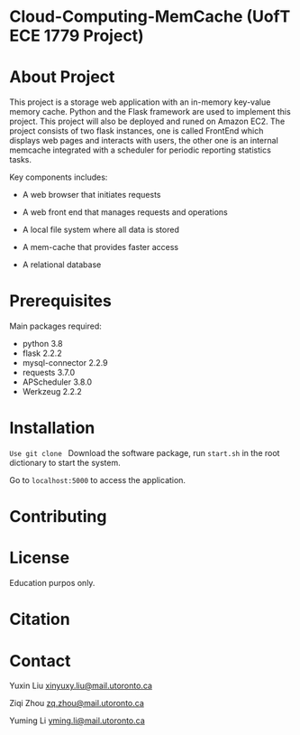 # Cloud-Computing-MemCache (UofT ECE 1779 Project)

# About Project

This project is a storage web application with an in-memory key-value memory cache. Python and the Flask framework are used to implement this project. This project will also be deployed and runed on Amazon EC2. The project consists of two flask instances, one is called FrontEnd which displays web pages and interacts with users, the other one is an internal memcache integrated with a scheduler for periodic reporting statistics tasks. 

Key components includes:

* A web browser that initiates requests

* A web front end that manages requests and operations

* A local file system where all data is stored

* A mem-cache that provides faster access

* A relational database



# Prerequisites

Main packages required:

* python 3.8
* flask 2.2.2
* mysql-connector 2.2.9
* requests 3.7.0
* APScheduler 3.8.0
* Werkzeug 2.2.2


# Installation

`Use git clone `
Download the software package, run `start.sh` in the root dictionary to start the system.

Go to `localhost:5000` to access the application.

# Contributing

# License

Education purpos only. 

# Citation


# Contact

Yuxin Liu xinyuxy.liu@mail.utoronto.ca

Ziqi Zhou zq.zhou@mail.utoronto.ca

Yuming Li yming.li@mail.utoronto.ca
